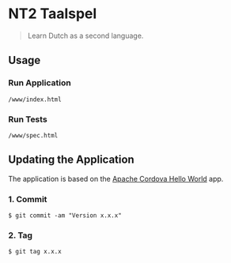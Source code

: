 # NT2 Taalspel

> Learn Dutch as a second language.

## Usage

### Run Application

    /www/index.html

### Run Tests

    /www/spec.html

## Updating the Application

The application is based on the [Apache Cordova Hello World][cordova-app] app.

### 1. Commit

    $ git commit -am "Version x.x.x"

### 2. Tag

    $ git tag x.x.x


[cordova-app]: http://github.com/apache/cordova-app-hello-world